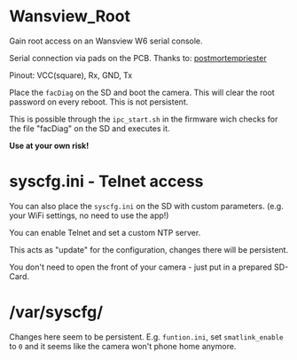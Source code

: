 # Wansview_Root

Gain root access on an Wansview W6 serial console.

Serial connection via pads on the PCB.
Thanks to: [postmortempriester](https://ipcamtalk.com/threads/wansview-w6-disassembly-finding-serial-console-a-question.55816/)

Pinout: VCC(square), Rx, GND, Tx 

Place the `facDiag` on the SD and boot the camera.
This will clear the root password on every reboot. This is not persistent.

This is possible through the `ipc_start.sh` in the firmware wich checks for the file "facDiag" on the SD and executes it.

**Use at your own risk!**

# syscfg.ini - Telnet access

You can also place the `syscfg.ini` on the SD with custom parameters.
(e.g. your WiFi settings, no need to use the app!)

You can enable Telnet and set a custom NTP server.

This acts as "update" for the configuration, changes there will be persistent.

You don't need to open the front of your camera - just put in a prepared SD-Card.

# /var/syscfg/

Changes here seem to be persistent.
E.g. `funtion.ini`, set `smatlink_enable` to `0` and it seems like the camera won't phone home anymore.
